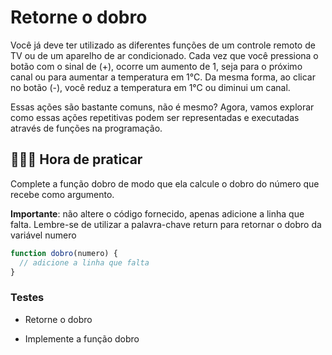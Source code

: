 # Retorne o dobro

Você já deve ter utilizado as diferentes funções de um controle remoto de TV ou de um aparelho de ar condicionado. Cada vez que você pressiona o botão com o sinal de (+), ocorre um aumento de 1, seja para o próximo canal ou para aumentar a temperatura em 1°C. Da mesma forma, ao clicar no botão (-), você reduz a temperatura em 1°C ou diminui um canal.

Essas ações são bastante comuns, não é mesmo? Agora, vamos explorar como essas ações repetitivas podem ser representadas e executadas através de funções na programação.

## 👨🏻‍💻 Hora de praticar

Complete a função dobro de modo que ela calcule o dobro do número que recebe como argumento.

**Importante**: não altere o código fornecido, apenas adicione a linha que falta. Lembre-se de utilizar a palavra-chave return para retornar o dobro da variável numero

```js
function dobro(numero) {
  // adicione a linha que falta
}
```

### Testes

- Retorne o dobro

- Implemente a função dobro

